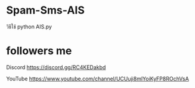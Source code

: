 # Spam-Sms-AIS

วิธีใช้ python AIS.py


# followers me
Discord https://discord.gg/RC4KEDakbd

YouTube https://www.youtube.com/channel/UCUuji8mlYoiKyFP8ROchVsA
